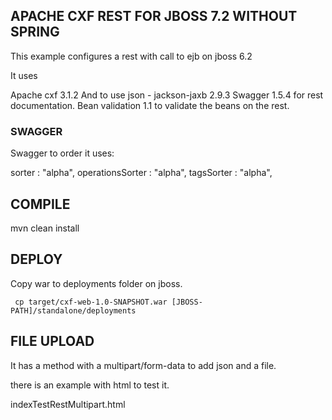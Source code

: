 ## APACHE CXF REST FOR JBOSS 7.2 WITHOUT SPRING

This example configures a rest with call to ejb on jboss 6.2

It uses
 
Apache cxf 3.1.2 
And to use json - jackson-jaxb 2.9.3
Swagger 1.5.4 for rest documentation.
Bean validation 1.1 to validate the beans on the rest.


### SWAGGER

Swagger to order it uses:

  sorter : "alpha",
  operationsSorter : "alpha",
  tagsSorter : "alpha",




## COMPILE

mvn clean install

## DEPLOY

Copy war to deployments folder on jboss.

```
 cp target/cxf-web-1.0-SNAPSHOT.war [JBOSS-PATH]/standalone/deployments
```


## FILE UPLOAD

It has a method with a multipart/form-data to add json and a file.

there is an example with html to test it.

indexTestRestMultipart.html

